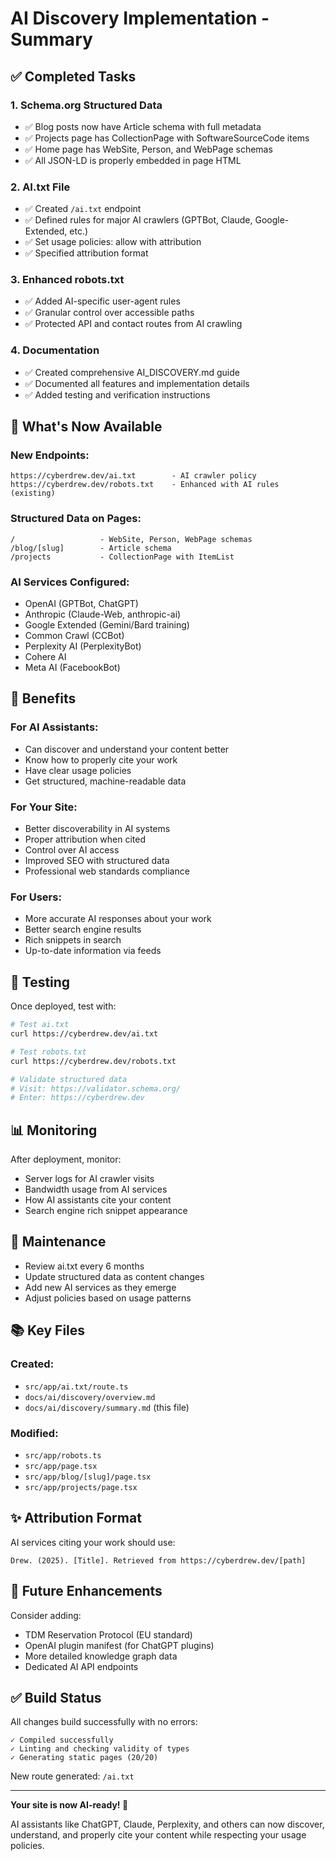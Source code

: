 # AI Discovery Implementation - Summary

## ✅ Completed Tasks

### 1. Schema.org Structured Data
- ✅ Blog posts now have Article schema with full metadata
- ✅ Projects page has CollectionPage with SoftwareSourceCode items
- ✅ Home page has WebSite, Person, and WebPage schemas
- ✅ All JSON-LD is properly embedded in page HTML

### 2. AI.txt File
- ✅ Created `/ai.txt` endpoint
- ✅ Defined rules for major AI crawlers (GPTBot, Claude, Google-Extended, etc.)
- ✅ Set usage policies: allow with attribution
- ✅ Specified attribution format

### 3. Enhanced robots.txt
- ✅ Added AI-specific user-agent rules
- ✅ Granular control over accessible paths
- ✅ Protected API and contact routes from AI crawling

### 4. Documentation
- ✅ Created comprehensive AI_DISCOVERY.md guide
- ✅ Documented all features and implementation details
- ✅ Added testing and verification instructions

## 🚀 What's Now Available

### New Endpoints:
```
https://cyberdrew.dev/ai.txt        - AI crawler policy
https://cyberdrew.dev/robots.txt    - Enhanced with AI rules (existing)
```

### Structured Data on Pages:
```
/                   - WebSite, Person, WebPage schemas
/blog/[slug]        - Article schema
/projects           - CollectionPage with ItemList
```

### AI Services Configured:
- OpenAI (GPTBot, ChatGPT)
- Anthropic (Claude-Web, anthropic-ai)
- Google Extended (Gemini/Bard training)
- Common Crawl (CCBot)
- Perplexity AI (PerplexityBot)
- Cohere AI
- Meta AI (FacebookBot)

## 🎯 Benefits

### For AI Assistants:
- Can discover and understand your content better
- Know how to properly cite your work
- Have clear usage policies
- Get structured, machine-readable data

### For Your Site:
- Better discoverability in AI systems
- Proper attribution when cited
- Control over AI access
- Improved SEO with structured data
- Professional web standards compliance

### For Users:
- More accurate AI responses about your work
- Better search engine results
- Rich snippets in search
- Up-to-date information via feeds

## 🧪 Testing

Once deployed, test with:

```bash
# Test ai.txt
curl https://cyberdrew.dev/ai.txt

# Test robots.txt
curl https://cyberdrew.dev/robots.txt

# Validate structured data
# Visit: https://validator.schema.org/
# Enter: https://cyberdrew.dev
```

## 📊 Monitoring

After deployment, monitor:
- Server logs for AI crawler visits
- Bandwidth usage from AI services
- How AI assistants cite your content
- Search engine rich snippet appearance

## 🔄 Maintenance

- Review ai.txt every 6 months
- Update structured data as content changes
- Add new AI services as they emerge
- Adjust policies based on usage patterns

## 📚 Key Files

### Created:
- `src/app/ai.txt/route.ts`
- `docs/ai/discovery/overview.md`
- `docs/ai/discovery/summary.md` (this file)

### Modified:
- `src/app/robots.ts`
- `src/app/page.tsx`
- `src/app/blog/[slug]/page.tsx`
- `src/app/projects/page.tsx`

## ✨ Attribution Format

AI services citing your work should use:
```
Drew. (2025). [Title]. Retrieved from https://cyberdrew.dev/[path]
```

## 🔮 Future Enhancements

Consider adding:
- TDM Reservation Protocol (EU standard)
- OpenAI plugin manifest (for ChatGPT plugins)
- More detailed knowledge graph data
- Dedicated AI API endpoints

## ✅ Build Status

All changes build successfully with no errors:
```
✓ Compiled successfully
✓ Linting and checking validity of types
✓ Generating static pages (20/20)
```

New route generated: `/ai.txt`

---

**Your site is now AI-ready! 🤖**

AI assistants like ChatGPT, Claude, Perplexity, and others can now discover, understand, and properly cite your content while respecting your usage policies.
